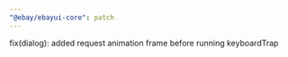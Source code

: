 ```yaml
---
"@ebay/ebayui-core": patch
---
```


fix(dialog): added request animation frame before running keyboardTrap
